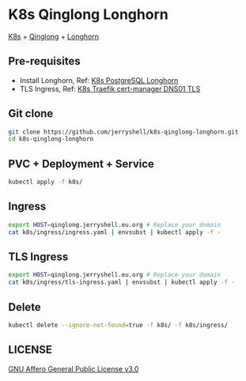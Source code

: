 # K8s Qinglong Longhorn

[K8s](https://kubernetes.io/) + [Qinglong](https://github.com/whyour/qinglong) + [Longhorn](https://longhorn.io/)

## Pre-requisites

- Install Longhorn, Ref: [K8s PostgreSQL Longhorn](https://github.com/jerryshell/k8s-postgres-longhorn)
- TLS Ingress, Ref: [K8s Traefik cert-manager DNS01 TLS](https://github.com/jerryshell/k8s-traefik-cert-manager-dns01-tls)

## Git clone

```bash
git clone https://github.com/jerryshell/k8s-qinglong-longhorn.git
cd k8s-qinglong-longhorn
```

## PVC + Deployment + Service

```bash
kubectl apply -f k8s/
```

## Ingress

```bash
export HOST=qinglong.jerryshell.eu.org # Replace your domain
cat k8s/ingress/ingress.yaml | envsubst | kubectl apply -f -
```

## TLS Ingress

```bash
export HOST=qinglong.jerryshell.eu.org # Replace your domain
cat k8s/ingress/tls-ingress.yaml | envsubst | kubectl apply -f -
```

## Delete

```bash
kubectl delete --ignore-not-found=true -f k8s/ -f k8s/ingress/
```

## LICENSE

[GNU Affero General Public License v3.0](https://choosealicense.com/licenses/agpl-3.0/)
